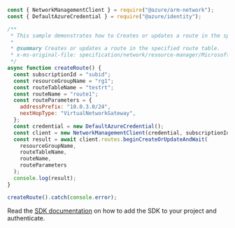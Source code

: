 ```javascript
const { NetworkManagementClient } = require("@azure/arm-network");
const { DefaultAzureCredential } = require("@azure/identity");

/**
 * This sample demonstrates how to Creates or updates a route in the specified route table.
 *
 * @summary Creates or updates a route in the specified route table.
 * x-ms-original-file: specification/network/resource-manager/Microsoft.Network/stable/2021-05-01/examples/RouteTableRouteCreate.json
 */
async function createRoute() {
  const subscriptionId = "subid";
  const resourceGroupName = "rg1";
  const routeTableName = "testrt";
  const routeName = "route1";
  const routeParameters = {
    addressPrefix: "10.0.3.0/24",
    nextHopType: "VirtualNetworkGateway",
  };
  const credential = new DefaultAzureCredential();
  const client = new NetworkManagementClient(credential, subscriptionId);
  const result = await client.routes.beginCreateOrUpdateAndWait(
    resourceGroupName,
    routeTableName,
    routeName,
    routeParameters
  );
  console.log(result);
}

createRoute().catch(console.error);
```

Read the [SDK documentation](https://github.com/Azure/azure-sdk-for-js/blob/%40azure%2Farm-network_27.0.0/sdk/network/arm-network/README.md) on how to add the SDK to your project and authenticate.
